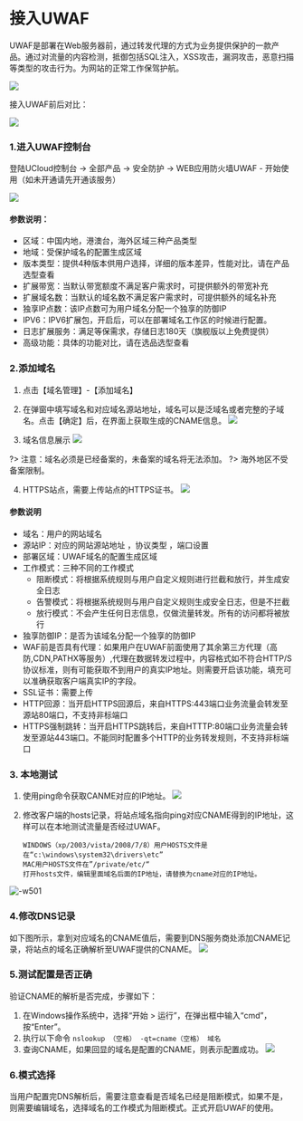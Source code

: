

# 接入UWAF
UWAF是部署在Web服务器前，通过转发代理的方式为业务提供保护的一款产品。通过对流量的内容检测，抵御包括SQL注入，XSS攻击，漏洞攻击，恶意扫描等类型的攻击行为。为网站的正常工作保驾护航。

![](/images/15970482393080.jpg)

接入UWAF前后对比：

![](/images/15970482669463.jpg)

### 1.进入UWAF控制台
登陆UCloud控制台 -> 全部产品 -> 安全防护 -> WEB应用防火墙UWAF - 开始使用（如未开通请先开通该服务）

![](/images/16062905233652.jpg)



#### 参数说明：
  - 区域：中国内地，港澳台，海外区域三种产品类型
  - 地域：受保护域名的配置生成区域
  - 版本类型：提供4种版本供用户选择，详细的版本差异，性能对比，请在产品选型查看
  - 扩展带宽：当默认带宽额度不满足客户需求时，可提供额外的带宽补充
  - 扩展域名数：当默认的域名数不满足客户需求时，可提供额外的域名补充
  - 独享IP点数：该IP点数可为用户域名分配一个独享的防御IP
  - IPV6：IPV6扩展包，开启后，可以在部署域名工作区的时候进行配置。
  - 日志扩展服务：满足等保需求，存储日志180天（旗舰版以上免费提供）
  - 高级功能：具体的功能对比，请在选品选型查看

### 2.添加域名
1. 点击【域名管理】-【添加域名】
2. 在弹窗中填写域名和对应域名源站地址，域名可以是泛域名或者完整的子域名。点击【确定】后，在界面上获取生成的CNAME信息。
    ![](/images/16062909081477.jpg)


3. 域名信息展示
    ![](/images/15970491668107.jpg)

?> 注意：域名必须是已经备案的，未备案的域名将无法添加。
?> 海外地区不受备案限制。

4. HTTPS站点，需要上传站点的HTTPS证书。
![](/images/16062908633019.jpg)

#### 参数说明

  - 域名：用户的网站域名
  - 源站IP：对应的网站源站地址 ，协议类型 ，端口设置
  - 部署区域：UWAF域名的配置生成区域
  - 工作模式：三种不同的工作模式
    *   阻断模式：将根据系统规则与用户自定义规则进行拦截和放行，并生成安全日志
    *   告警模式：将根据系统规则与用户自定义规则生成安全日志，但是不拦截
    *   放行模式：不会产生任何日志信息，仅做流量转发。所有的访问都将被放行
  - 独享防御IP：是否为该域名分配一个独享的防御IP
  - WAF前是否具有代理：如果用户在UWAF前面使用了其余第三方代理（高防,CDN,PATHX等服务）,代理在数据转发过程中，内容格式如不符合HTTP/S协议标准，则有可能获取不到用户的真实IP地址。则需要开启该功能，填充可以准确获取客户端真实IP的字段。
  - SSL证书：需要上传
  - HTTP回源：当开启HTTPS回源后，来自HTTPS:443端口业务流量会转发至源站80端口，不支持非标端口
  - HTTPS强制跳转：当开启HTTPS跳转后，来自HTTTP:80端口业务流量会转发至源站443端口。不能同时配置多个HTTP的业务转发规则，不支持非标端口

### 3. 本地测试
1. 使用ping命令获取CANME对应的IP地址。
     ![](/images/16062912982683.jpg)
2. 修改客户端的hosts记录，将站点域名指向ping对应CNAME得到的IP地址，这样可以在本地测试流量是否经过UWAF。

    ```
    WINDOWS（xp/2003/vista/2008/7/8）用户HOSTS文件是在“c:\windows\system32\drivers\etc”
    MAC用户HOSTS文件在”/private/etc/“
    打开hosts文件，编辑里面域名后面的IP地址，请替换为cname对应的IP地址。
    ```
![-w501](/images/16062913664718.jpg)

### 4.修改DNS记录
如下图所示，拿到对应域名的CNAME值后，需要到DNS服务商处添加CNAME记录，将站点的域名正确解析至UWAF提供的CNAME。
![](/images/16062914733087.jpg)

### 5.测试配置是否正确
验证CNAME的解析是否完成，步骤如下：

1. 在Windows操作系统中，选择“开始 \> 运行”，在弹出框中输入“cmd”，按“Enter”。
2. 执行以下命令  ``nslookup （空格） -qt=cname（空格） 域名``
3. 查询CNAME，如果回显的域名是配置的CNAME，则表示配置成功。
![](/images/15970493399116.jpg)


### 6.模式选择
当用户配置完DNS解析后，需要注意查看是否域名已经是阻断模式，如果不是，则需要编辑域名，选择域名的工作模式为阻断模式。正式开启UWAF的使用。
